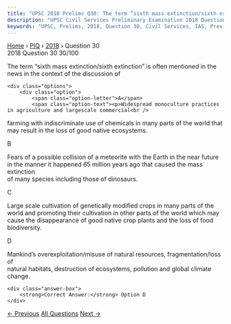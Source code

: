 ```yaml
---
title: "UPSC 2018 Prelims Q30: The term “sixth mass extinction/sixth extinction” is often m..."
description: "UPSC Civil Services Preliminary Examination 2018 Question 30 with options and answer"
keywords: "UPSC, Prelims, 2018, Question 30, Civil Services, IAS, Previous Year Questions"
---
```


<nav class="breadcrumb">
    <a href="../../">Home</a>
    <span>›</span>
    <a href="../">PIQ</a>
    <span>›</span>
    <a href="./">2018</a>
    <span>›</span>
    <span>Question 30</span>
</nav>

<div class="question-header">
    <div class="question-meta">
        <span class="year-badge">2018</span>
        <span class="question-number">Question 30</span>
        <span class="progress">30/100</span>
    </div>
    <div class="progress-bar">
        <div class="progress-fill" style="width: 30.0%"></div>
    </div>
</div>

<div class="question-content">
    <div class="question-text">
        <p>The term “sixth mass extinction/sixth extinction” is often mentioned in the<br />
news in the context of the discussion of</p>
    </div>
    
    <div class="options">
        <div class="option">
            <span class="option-letter">A</span>
            <span class="option-text"><p>Widespread monoculture practices in agriculture and large­scale commercial<br />
farming with indiscriminate use of chemicals in many parts of the world that<br />
may result in the loss of good native ecosystems.</p></span>
        </div>
        <div class="option">
            <span class="option-letter">B</span>
            <span class="option-text"><p>Fears of a possible collision of a meteorite with the Earth in the near future<br />
in the manner it happened 65 million years ago that caused the mass extinction<br />
of many species including those of dinosaurs.</p></span>
        </div>
        <div class="option">
            <span class="option-letter">C</span>
            <span class="option-text"><p>Large scale cultivation of genetically modified crops in many parts of the<br />
world and promoting their cultivation in other parts of the world which may<br />
cause the disappearance of good native crop plants and the loss of food<br />
biodiversity.</p></span>
        </div>
        <div class="option correct">
            <span class="option-letter">D</span>
            <span class="option-text"><p>Mankind’s over­exploitation/misuse of natural resources, fragmentation/loss of<br />
natural habitats, destruction of ecosystems, pollution and global climate<br />
change.</p></span>
        </div>
    </div>

    <div class="answer-box">
        <strong>Correct Answer:</strong> Option D
    </div>
</div>

<div class="question-nav">
    <a href="../q029-with-reference-to-the-circumstances-in-india-agric/" class="nav-btn prev">← Previous</a>
    <a href="../" class="nav-btn center">All Questions</a>
    <a href="../q031-consider-the-following-events-1-the-first-democrat/" class="nav-btn next">Next →</a>
</div>

